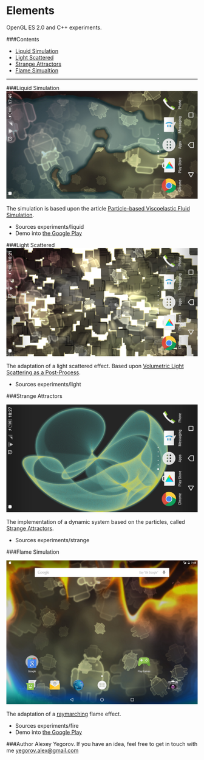 # Elements
OpenGL ES 2.0 and C++ experiments.

###Contents
* [Liquid Simulation](#liquid-simulation)
* [Light Scattered](#light-scattered)
* [Strange Attractors](#strange-attractors)
* [Flame Simualtion](#flame-simulation)

-----------------------

###Liquid Simulation 
[![Liquid Simulation preview](https://raw.githubusercontent.com/PkXwmpgN/elements/master/screenshots/liquid.jpeg)](https://www.youtube.com/watch?v=Z-z4TH40bM4)

The simulation is based upon the article [Particle-based Viscoelastic Fluid Simulation](http://www.ligum.umontreal.ca/Clavet-2005-PVFS/pvfs.pdf).
- Sources experiments/liquid
- Demo into [the Google Play](https://play.google.com/store/apps/details?id=com.yegorov.alexey.elements.liquid)

###Light Scattered
[![Light Scattered preview](https://raw.githubusercontent.com/PkXwmpgN/elements/master/screenshots/light.jpeg)](https://www.youtube.com/watch?v=CSaBSs1KVkA)

The adaptation of a light scattered effect. Based upon [Volumetric Light Scattering as a Post-Process](http://http.developer.nvidia.com/GPUGems3/gpugems3_ch13.html).
- Sources experiments/light

###Strange Attractors

[![Strange Attractors](https://raw.githubusercontent.com/PkXwmpgN/elements/master/screenshots/strange.jpeg)](https://www.youtube.com/watch?v=lx3xy8CakE0)

The implementation of a dynamic system based on the particles, called [Strange Attractors](https://en.wikipedia.org/wiki/Attractor). 
- Sources experiments/strange

###Flame Simulation

[![Fire Simulation preview](https://raw.githubusercontent.com/PkXwmpgN/elements/master/screenshots/fire.jpeg)](https://www.youtube.com/watch?v=eYFEQRwEKm4)

The adaptation of a [raymarching](http://iquilezles.org/www/articles/raymarchingdf/raymarchingdf.htm) flame effect. 
- Sources experiments/fire
- Demo into [the Google Play](https://play.google.com/store/apps/details?id=com.yegorov.alexey.elements.fire)

###Author
Alexey Yegorov.
If you have an idea, feel free to get in touch with me yegorov.alex@gmail.com
